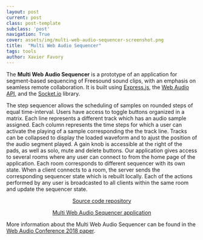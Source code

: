```yaml
---
layout: post
current: post
class: post-template
subclass: 'post'
navigation: True
cover: assets/img/multi-web-audio-sequencer-screenshot.png
title:  "Multi Web Audio Sequencer"
tags: tools
author: Xavier Favory
---
```


The **Multi Web Audio Sequencer** is a prototype of an application for segment-based sequencing of Freesound sound clips, with an emphasis on seamless remote collaboration. It is built using <a href="https://expressjs.com/" target="_blank">Express.js</a>, the <a href="https://developer.mozilla.org/fr/docs/Web/API/Web_Audio_API" target="_blank">Web Audio API</a>, and the <a href="https://socket.io/" target="_blank">Socket.io</a> library. 

The step sequencer allows the scheduling of samples on rounded steps of equal time-interval. Users have access to toggle buttons organized in a matrix. Each line represents a different track which has an audio sample assigned. Each column represents the time steps for which a user can activate the playing of a sample corresponding the the track line. Tracks can be collapsed to display the loaded waveform and to ajust the position of the audio segment played. A gain knob is accessible at the right of the pads, as well as solo, mute and delete buttons. Our application gives access to several rooms where any user can connect to from the home page of the application. Each room corresponds to different sequencer with its own state. When a client connects to a room, the server sends the corresponding sequencer state which is rebuilt locally. Each of the actions performed by any user is broadcasted to all clients within the same room and update the sequencer state.


<p style="text-align: center;"> 
<a href="https://github.com/Multi-Web-Audio/multi-web-audio-sequencer" target="_blank">Source code repository</a> 
</p>

<p style="text-align: center;"> 
<a href="https://labs.freesound.org/sequencer/" target="_blank">Multi Web Audio Sequencer application</a> 
</p>

More information about the Multi Web Audio Sequencer can be found in the [Web Audio Conference 2018 paper](https://webaudioconf.com/papers/multi-web-audio-sequencer-collaborative-music-making.pdf).
